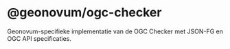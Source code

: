 # @geonovum/ogc-checker

Geonovum-specifieke implementatie van de OGC Checker met JSON-FG en OGC API specificaties.